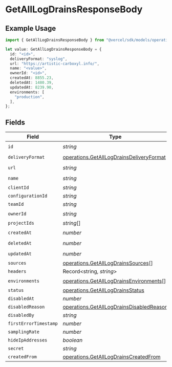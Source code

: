# GetAllLogDrainsResponseBody

## Example Usage

```typescript
import { GetAllLogDrainsResponseBody } from "@vercel/sdk/models/operations/getalllogdrains.js";

let value: GetAllLogDrainsResponseBody = {
  id: "<id>",
  deliveryFormat: "syslog",
  url: "https://artistic-carboxyl.info/",
  name: "<value>",
  ownerId: "<id>",
  createdAt: 8855.23,
  deletedAt: 1480.39,
  updatedAt: 8239.90,
  environments: [
    "production",
  ],
};
```

## Fields

| Field                                                                                                | Type                                                                                                 | Required                                                                                             | Description                                                                                          |
| ---------------------------------------------------------------------------------------------------- | ---------------------------------------------------------------------------------------------------- | ---------------------------------------------------------------------------------------------------- | ---------------------------------------------------------------------------------------------------- |
| `id`                                                                                                 | *string*                                                                                             | :heavy_check_mark:                                                                                   | N/A                                                                                                  |
| `deliveryFormat`                                                                                     | [operations.GetAllLogDrainsDeliveryFormat](../../models/operations/getalllogdrainsdeliveryformat.md) | :heavy_check_mark:                                                                                   | N/A                                                                                                  |
| `url`                                                                                                | *string*                                                                                             | :heavy_check_mark:                                                                                   | N/A                                                                                                  |
| `name`                                                                                               | *string*                                                                                             | :heavy_check_mark:                                                                                   | N/A                                                                                                  |
| `clientId`                                                                                           | *string*                                                                                             | :heavy_minus_sign:                                                                                   | N/A                                                                                                  |
| `configurationId`                                                                                    | *string*                                                                                             | :heavy_minus_sign:                                                                                   | N/A                                                                                                  |
| `teamId`                                                                                             | *string*                                                                                             | :heavy_minus_sign:                                                                                   | N/A                                                                                                  |
| `ownerId`                                                                                            | *string*                                                                                             | :heavy_check_mark:                                                                                   | N/A                                                                                                  |
| `projectIds`                                                                                         | *string*[]                                                                                           | :heavy_minus_sign:                                                                                   | N/A                                                                                                  |
| `createdAt`                                                                                          | *number*                                                                                             | :heavy_check_mark:                                                                                   | N/A                                                                                                  |
| `deletedAt`                                                                                          | *number*                                                                                             | :heavy_check_mark:                                                                                   | N/A                                                                                                  |
| `updatedAt`                                                                                          | *number*                                                                                             | :heavy_check_mark:                                                                                   | N/A                                                                                                  |
| `sources`                                                                                            | [operations.GetAllLogDrainsSources](../../models/operations/getalllogdrainssources.md)[]             | :heavy_minus_sign:                                                                                   | N/A                                                                                                  |
| `headers`                                                                                            | Record<string, *string*>                                                                             | :heavy_minus_sign:                                                                                   | N/A                                                                                                  |
| `environments`                                                                                       | [operations.GetAllLogDrainsEnvironments](../../models/operations/getalllogdrainsenvironments.md)[]   | :heavy_check_mark:                                                                                   | N/A                                                                                                  |
| `status`                                                                                             | [operations.GetAllLogDrainsStatus](../../models/operations/getalllogdrainsstatus.md)                 | :heavy_minus_sign:                                                                                   | N/A                                                                                                  |
| `disabledAt`                                                                                         | *number*                                                                                             | :heavy_minus_sign:                                                                                   | N/A                                                                                                  |
| `disabledReason`                                                                                     | [operations.GetAllLogDrainsDisabledReason](../../models/operations/getalllogdrainsdisabledreason.md) | :heavy_minus_sign:                                                                                   | N/A                                                                                                  |
| `disabledBy`                                                                                         | *string*                                                                                             | :heavy_minus_sign:                                                                                   | N/A                                                                                                  |
| `firstErrorTimestamp`                                                                                | *number*                                                                                             | :heavy_minus_sign:                                                                                   | N/A                                                                                                  |
| `samplingRate`                                                                                       | *number*                                                                                             | :heavy_minus_sign:                                                                                   | N/A                                                                                                  |
| `hideIpAddresses`                                                                                    | *boolean*                                                                                            | :heavy_minus_sign:                                                                                   | N/A                                                                                                  |
| `secret`                                                                                             | *string*                                                                                             | :heavy_minus_sign:                                                                                   | N/A                                                                                                  |
| `createdFrom`                                                                                        | [operations.GetAllLogDrainsCreatedFrom](../../models/operations/getalllogdrainscreatedfrom.md)       | :heavy_minus_sign:                                                                                   | N/A                                                                                                  |